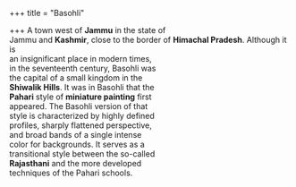 +++
title = "Basohli"

+++
A town west of **Jammu** in the state of  
Jammu and **Kashmir**, close to the border of **Himachal Pradesh**. Although it is  
an insignificant place in modern times,  
in the seventeenth century, Basohli was  
the capital of a small kingdom in the  
**Shiwalik Hills**. It was in Basohli that the  
**Pahari** style of **miniature painting** first  
appeared. The Basohli version of that  
style is characterized by highly defined  
profiles, sharply flattened perspective,  
and broad bands of a single intense  
color for backgrounds. It serves as a  
transitional style between the so-called  
**Rajasthani** and the more developed  
techniques of the Pahari schools.